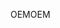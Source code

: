 <span data-ttu-id="ac80b-101">OEM</span><span class="sxs-lookup"><span data-stu-id="ac80b-101">OEM</span></span>